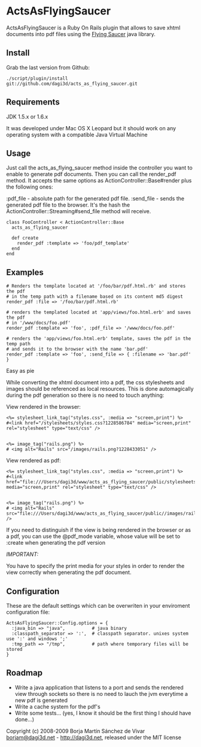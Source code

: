 ActsAsFlyingSaucer
==================

ActsAsFlyingSaucer is a Ruby On Rails plugin that allows to save xhtml documents into pdf files using the [Flying Saucer][1] java library.

[1]: https://xhtmlrenderer.dev.java.net/

Install
-------

Grab the last version from Github:

    ./script/plugin/install git://github.com/dagi3d/acts_as_flying_saucer.git


Requirements
------------

JDK 1.5.x or 1.6.x

It was developed under Mac OS X Leopard but it should work on any operating system with a compatible Java Virtual Machine

Usage
-----

Just call the acts\_as\_flying\_saucer method inside the controller you want to enable to generate pdf documents.
Then you can call the render\_pdf method. 
It accepts the same options as ActionController::Base#render plus the following ones:
  

:pdf\_file - absolute path for the generated pdf file.
:send\_file - sends the generated pdf file to the browser. It's the hash the ActionController::Streaming#send\_file method will receive.


    
    class FooController < ActionController::Base
      acts_as_flying_saucer
    
      def create
        render_pdf :template => 'foo/pdf_template'
      end
    end 

  
Examples
--------
  
    # Renders the template located at '/foo/bar/pdf.html.rb' and stores the pdf 
    # in the temp path with a filename based on its content md5 digest
    render_pdf :file => '/foo/bar/pdf.html.rb'
  
    # renders the templated located at 'app/views/foo.html.erb' and saves the pdf
    # in '/www/docs/foo.pdf'
    render_pdf :template => 'foo', :pdf_file => '/www/docs/foo.pdf'
  
    # renders the 'app/views/foo.html.erb' template, saves the pdf in the temp path
    # and sends it to the browser with the name 'bar.pdf'
    render_pdf :template => 'foo', :send_file => { :filename => 'bar.pdf' }
  
  
Easy as pie

While converting the xhtml document into a pdf, the css stylesheets and images should be referenced as local resources. 
This is done automagically during the pdf generation so there is no need to touch anything:

View rendered in the browser:

    <%= stylesheet_link_tag("styles.css", :media => "screen,print") %>
    #<link href="/stylesheets/styles.css?1228586784" media="screen,print" rel="stylesheet" type="text/css" />


    <%= image_tag("rails.png") %>
    # <img alt="Rails" src="/images/rails.png?1228433051" />
  
View rendered as pdf:

    <%= stylesheet_link_tag("styles.css", :media => "screen,print") %>
    #<link href="file:///Users/dagi3d/www/acts_as_flying_saucer/public/stylesheets/styles.css" media="screen,print" rel="stylesheet" type="text/css" />


    <%= image_tag("rails.png") %>
    # <img alt="Rails" src="file:///Users/dagi3d/www/acts_as_flying_saucer/public//images/rails.png" />
  
If you need to distinguish if the view is being rendered in the browser or as a pdf, you can use the @pdf_mode variable, whose value will be set to :create
when generating the pdf version

*IMPORTANT:*

You have to specify the print media for your styles in order to render the view correctly when generating the pdf document. 
  
Configuration
-------------

These are the default settings which can be overwriten in your enviroment configuration file:

    ActsAsFlyingSaucer::Config.options = {
      :java_bin => "java",          # java binary
      :classpath_separator => ':',  # classpath separator. unixes system use ':' and windows ';'
      :tmp_path => "/tmp",          # path where temporary files will be stored
    }


Roadmap
-------

* Write a java application that listens to a port and sends the rendered view through sockets so there is no need to lauch the jvm everytime a new pdf is generated
* Write a cache system for the pdf's
* Write some tests... (yes, I know it should be the first thing I should have done...)



Copyright (c) 2008-2009 Borja Martín Sánchez de Vivar <borjam@dagi3d.net> - http://dagi3d.net, released under the MIT license
